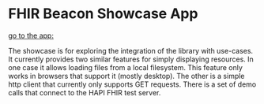 # FHIR Beacon Showcase App 

[go to the app:](https://fhir-beacon-app.deno.dev)

The showcase is for exploring the integration of the library with use-cases. It currently provides two similar
features for simply displaying resources. In one case it allows loading files from a local filesystem. This feature
only works in browsers that support it (mostly desktop). The other is a simple http client that currently only
supports GET requests. There is a set of demo calls that connect to the HAPI FHIR test server.
